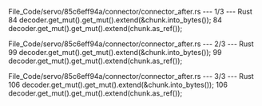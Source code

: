 File_Code/servo/85c6eff94a/connector/connector_after.rs --- 1/3 --- Rust
84                             decoder.get_mut().get_mut().extend(&chunk.into_bytes());                                                                      84                             decoder.get_mut().get_mut().extend(chunk.as_ref());

File_Code/servo/85c6eff94a/connector/connector_after.rs --- 2/3 --- Rust
99                             decoder.get_mut().get_mut().extend(&chunk.into_bytes());                                                                      99                             decoder.get_mut().get_mut().extend(chunk.as_ref());

File_Code/servo/85c6eff94a/connector/connector_after.rs --- 3/3 --- Rust
106                             decoder.get_mut().get_mut().extend(&chunk.into_bytes());                                                                     106                             decoder.get_mut().get_mut().extend(chunk.as_ref());

